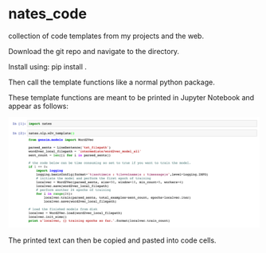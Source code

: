 # nates_code
collection of code templates from my projects and the web.

Download the git repo and navigate to the directory.

Install using: pip install .

Then call the template functions like a normal python package.

These template functions are meant to be printed in Jupyter Notebook and appear as follows:

![](examples/example_usage.png?raw=true)


The printed text can then be copied and pasted into code cells.
